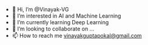 - 👋 Hi, I’m @Vinayak-VG
- 👀 I’m interested in AI and Machine Learning
- 🌱 I’m currently learning Deep Learning
- 💞️ I’m looking to collaborate on ...
- 📫 How to reach me vinayakguptapokal@gmail.com

<!---
Vinayak-VG/Vinayak-VG is a ✨ special ✨ repository because its `README.md` (this file) appears on your GitHub profile.
You can click the Preview link to take a look at your changes.
--->
